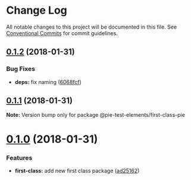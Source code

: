 # Change Log

All notable changes to this project will be documented in this file.
See [Conventional Commits](https://conventionalcommits.org) for commit guidelines.

<a name="0.1.2"></a>
## [0.1.2](https://github.com/PieElements/pie-test-elements/compare/v0.1.1...v0.1.2) (2018-01-31)


### Bug Fixes

* **deps:** fix naming ([6068fcf](https://github.com/PieElements/pie-test-elements/commit/6068fcf))




<a name="0.1.1"></a>
## [0.1.1](https://github.com/PieElements/pie-test-elements/compare/v0.1.0...v0.1.1) (2018-01-31)




**Note:** Version bump only for package @pie-test-elements/first-class-pie

<a name="0.1.0"></a>
# [0.1.0](https://github.com/PieElements/pie-test-elements/compare/v0.0.1...v0.1.0) (2018-01-31)


### Features

* **first-class:** add new first class package ([ad25162](https://github.com/PieElements/pie-test-elements/commit/ad25162))
